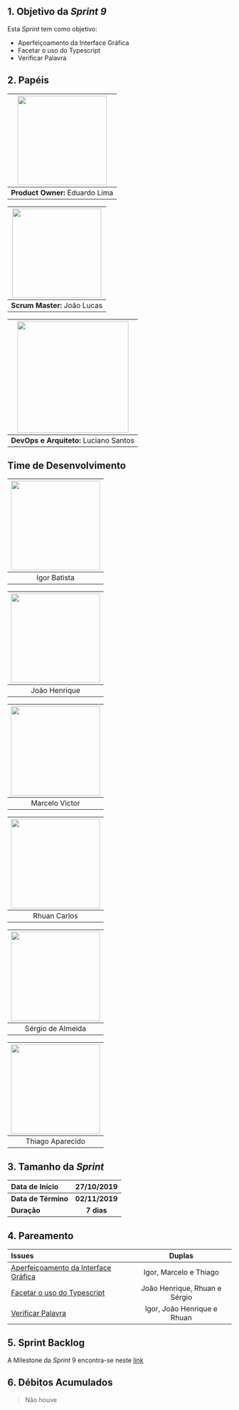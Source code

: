 ## 1. Objetivo da _Sprint 9_

<p align="justify">Esta <i>Sprint</i> tem como objetivo:</p>

* Aperfeiçoamento da Interface Gráfica
*	Facetar o uso do Typescript
*	Verificar Palavra

## 2. Papéis

| <img src=" https://i.ibb.co/4gqXmYg/eduardolima.png" width="200" height="200"/>
|:--:|
| **Product Owner:**  Eduardo Lima |

| <img src="https://i.ibb.co/xGd3zdH/joaolucas.png" width="200" height="200"/>
|:--:|
| **Scrum Master:** João Lucas|

| <img src="https://i.ibb.co/NxTMn7m/lucianosantos.png" width="250" height="250"/>
|:--:|
| **DevOps e Arquiteto:** Luciano Santos|

## Time de Desenvolvimento

| <img src="https://i.ibb.co/s9Vr8qc/igor.png" width="200" height="200"/>
|:--:|
| Igor Batista |

| <img src="https://i.ibb.co/Wft4bC6/joaohenrique.png" width="200" height="200"/>
|:--:|
| João Henrique |

| <img src="https://i.ibb.co/0X55hLW/marcelo.png" width="200" height="200"/>
|:--:|
| Marcelo Victor |

| <img src="https://i.ibb.co/mhCz5gb/rhuan.png" width="200" height="200"/>
|:--:|
| Rhuan Carlos |

| <img src="https://i.ibb.co/2P6p1Vx/sergio.png" width="200" height="200"/>
|:--:|
| Sérgio de Almeida |

| <img src="https://i.ibb.co/741s3JW/thiago.png" width="200" height="200"/>
|:--:|
| Thiago Aparecido |


## 3. Tamanho da _Sprint_

| Data de Início | 27/10/2019 |
|:--|:--:|
| **Data de Término** | **02/11/2019** |
| **Duração** | **7 dias** |


## 4. Pareamento

|Issues| Duplas |
|:--|:--:|
| [Aperfeiçoamento da Interface Gráfica](https://github.com/fga-eps-mds/2019.2-ArBC/issues/106) | Igor, Marcelo e Thiago|
| [Facetar o uso do Typescript](https://github.com/fga-eps-mds/2019.2-ArBC-API/issues/104) | João Henrique, Rhuan e Sérgio|
| [Verificar Palavra](https://github.com/fga-eps-mds/2019.2-ArBC/issues/11) | Igor, João Henrique e Rhuan |


## 5. Sprint Backlog

A Milestone da _Sprint_ 9 encontra-se neste [link](https://github.com/fga-eps-mds/2019.2-ArBC/milestone/10)

## 6. Débitos Acumulados

> Não houve
